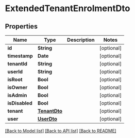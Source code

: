 # ExtendedTenantEnrolmentDto

## Properties
Name | Type | Description | Notes
------------ | ------------- | ------------- | -------------
**id** | **String** |  | [optional] 
**timestamp** | **Date** |  | [optional] 
**tenantId** | **String** |  | [optional] 
**userId** | **String** |  | [optional] 
**isRoot** | **Bool** |  | [optional] 
**isOwner** | **Bool** |  | [optional] 
**isAdmin** | **Bool** |  | [optional] 
**isDisabled** | **Bool** |  | [optional] 
**tenant** | [**TenantDto**](TenantDto.md) |  | [optional] 
**user** | [**UserDto**](UserDto.md) |  | [optional] 

[[Back to Model list]](../README.md#documentation-for-models) [[Back to API list]](../README.md#documentation-for-api-endpoints) [[Back to README]](../README.md)


